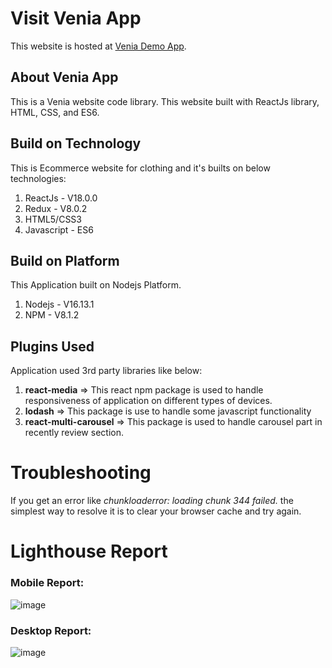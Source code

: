 # Visit Venia App
This website is hosted at [Venia Demo App](https://single15.github.io/venia/).

## About Venia App

This is a Venia website code library. This website built with ReactJs library, HTML, CSS, and ES6.  

## Build on Technology
This is Ecommerce website for clothing and it's builts on below technologies: 
1. ReactJs - V18.0.0
2. Redux - V8.0.2
3. HTML5/CSS3
4. Javascript - ES6

## Build on Platform
This Application built on Nodejs Platform.
1. Nodejs - V16.13.1
2. NPM - V8.1.2

## Plugins Used
Application used 3rd party libraries like below:
1. **react-media** => This react npm package is used to handle responsiveness of application on different types of devices.
2. **lodash** => This package is use to handle some javascript functionality 
3. **react-multi-carousel** => This package is used to handle carousel part in recently review section. 

# Troubleshooting
If you get an error like _chunkloaderror: loading chunk 344 failed._ the simplest way to resolve it is to clear your browser cache and try again. 


# Lighthouse Report
### Mobile Report: 
![image](https://user-images.githubusercontent.com/102651970/175464309-b129bfcb-afdf-40ae-8a75-f526adedb890.png)



### Desktop Report: 
![image](https://user-images.githubusercontent.com/102651970/175464449-e35b15da-cab9-4544-881a-e6f111fe110f.png)



